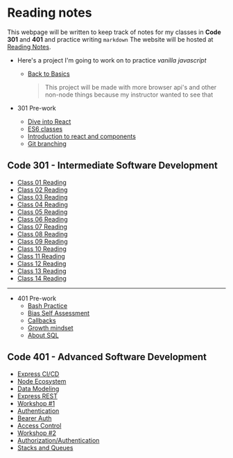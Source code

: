 # Reading notes

This webpage will be written to keep track of notes for my classes in **Code 301**
and **401** and practice writing `markdown`
The website will be hosted at [Reading Notes](https://ShadowDraco.github.io/reading-notes).

- Here's a project I'm going to work on to practice _vanilla javascript_

  - [Back to Basics](https://github.com/ShadowDraco/back-to-basics)
    > This project will be made with more browser api's and other non-node things because my instructor wanted to see that

- 301 Pre-work
  - [Dive into React](./301/301-prework/diveIntoReact.md)
  - [ES6 classes](https://replit.com/@shadowdraco/ES6-Classes#vehicles-with-classes.js)
  - [Introduction to react and components](./introductionToReactAndCompents.md)
  - [Git branching](./301/301-prework/LearnGitBranching)

## Code 301 - Intermediate Software Development

- [Class 01 Reading](./301/classDayReadings/class01Reading.md)
- [Class 02 Reading](./301/classDayReadings/class02Reading.md)
- [Class 03 Reading](./301/classDayReadings/class03Reading.md)
- [Class 04 Reading](./301/classDayReadings/class04Reading.md)
- [Class 05 Reading](./301/classDayReadings/class05Reading.md)
- [Class 06 Reading](./301/classDayReadings/class06Reading.md)
- [Class 07 Reading](./301/classDayReadings/class07Reading.md)
- [Class 08 Reading](./301/classDayReadings/class08Reading.md)
- [Class 09 Reading](./301/classDayReadings/class09Reading.md)
- [Class 10 Reading](./301/classDayReadings/class10Reading.md)
- [Class 11 Reading](./301/classDayReadings/class11Reading.md)
- [Class 12 Reading](./301/classDayReadings/class12Reading.md)
- [Class 13 Reading](./301/classDayReadings/class13Reading.md)
- [Class 14 Reading](./301/classDayReadings/class14Reading.md)

<hr>

- 401 Pre-work
  - [Bash Practice](./401-prework/BashPractice.md)
  - [Bias Self Assessment](./401-prework/Bias-Self-Assessment.md)
  - [Callbacks](./401-prework/Callbacks.md)
  - [Growth mindset](./401-prework/GrowthMindset.md)
  - [About SQL](./401-prework/AboutSQL.md)

## Code 401 - Advanced Software Development

- [Express CI/CD](./401Readings/ExpressCICD.md)
- [Node Ecosystem](./401Readings/NodeEcosystem.md)
- [Data Modeling](./401readings/DataModeling.md)
- [Express REST](./401Readings/ExpressRestAPI.md)
- [Workshop #1](./401Readings/RobinWorkshop.md)
- [Authentication](./401Readings/Authentication.md)
- [Bearer Auth](./401Readings/BearerAuth.md)
- [Access Control](./401Readings/AccessControl.md)
- [Workshop #2](./401Readings/PrepYourWhy.md)
- [Authorization/Authentication](./401Readings/AuthorizationAuthentication.md)
- [Stacks and Queues](./401Readings/StacksAndQueues.md)
